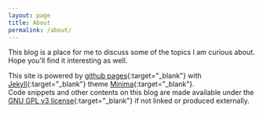 ```yaml
---
layout: page
title: About
permalink: /about/
---
```


This blog is a place for me to discuss some of the topics I am curious about. <br>
Hope you'll find it interesting as well.

This site is powered by [github pages](https://pages.github.com/){:target="_blank"} with [Jekyll](https://jekyllrb.com/){:target="_blank"} theme [Minima](https://github.com/jekyll/minima){:target="_blank"}. <br>
Code snippets and other contents on this blog are made available under the [GNU GPL v3 license](/LICENSE.txt){:target="_blank"} if not linked or produced externally.
